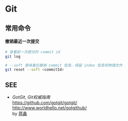 #	Git

##	常用命令

####	撤销最近一次提交

```bash
# 查看前一次提交的 commit id
git log

# --soft 意味着仅撤销 commit 信息，保留 index 信息和物理文件
git reset --soft <commitId>
```

##	SEE

*	*GotGit*, *Git权威指南*  
	https://github.com/gotgit/gotgit/  
	http://www.worldhello.net/gotgithub/  
	by [蒋鑫](http://www.worldhello.net/)
